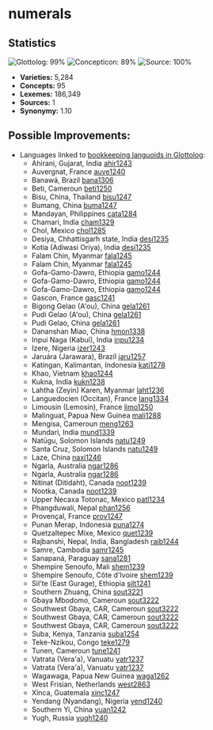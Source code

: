 # numerals

## Statistics


![Glottolog: 99%](https://img.shields.io/badge/Glottolog-99%25-green.svg "Glottolog: 99%")
![Concepticon: 89%](https://img.shields.io/badge/Concepticon-89%25-yellowgreen.svg "Concepticon: 89%")
![Source: 100%](https://img.shields.io/badge/Source-100%25-brightgreen.svg "Source: 100%")

- **Varieties:** 5,284
- **Concepts:** 95
- **Lexemes:** 186,349
- **Sources:** 1
- **Synonymy:** 1.10

## Possible Improvements:

- Languages linked to [bookkeeping languoids in Glottolog](http://glottolog.org/glottolog/glottologinformation#bookkeepinglanguoids):
  - Ahirani, Gujarat, India [ahir1243](http://glottolog.org/resource/languoid/id/ahir1243)
  - Auvergnat, France [auve1240](http://glottolog.org/resource/languoid/id/auve1240)
  - Banawá, Brazil [bana1306](http://glottolog.org/resource/languoid/id/bana1306)
  - Beti, Cameroun [beti1250](http://glottolog.org/resource/languoid/id/beti1250)
  - Bisu, China, Thailand [bisu1247](http://glottolog.org/resource/languoid/id/bisu1247)
  - Bumang, China [buma1247](http://glottolog.org/resource/languoid/id/buma1247)
  - Mandayan, Philippines [cata1284](http://glottolog.org/resource/languoid/id/cata1284)
  - Chamari, India [cham1329](http://glottolog.org/resource/languoid/id/cham1329)
  - Chol, Mexico [chol1285](http://glottolog.org/resource/languoid/id/chol1285)
  - Desiya, Chhattisgarh state, India [desi1235](http://glottolog.org/resource/languoid/id/desi1235)
  - Kotia (Adiwasi Oriya), India [desi1235](http://glottolog.org/resource/languoid/id/desi1235)
  - Falam Chin, Myanmar [fala1245](http://glottolog.org/resource/languoid/id/fala1245)
  - Falam Chin, Myanmar [fala1245](http://glottolog.org/resource/languoid/id/fala1245)
  - Gofa-Gamo-Dawro, Ethiopia [gamo1244](http://glottolog.org/resource/languoid/id/gamo1244)
  - Gofa-Gamo-Dawro, Ethiopia [gamo1244](http://glottolog.org/resource/languoid/id/gamo1244)
  - Gofa-Gamo-Dawro, Ethiopia [gamo1244](http://glottolog.org/resource/languoid/id/gamo1244)
  - Gascon, France [gasc1241](http://glottolog.org/resource/languoid/id/gasc1241)
  - Bigong Gelao (A'ou), China [gela1261](http://glottolog.org/resource/languoid/id/gela1261)
  - Pudi Gelao (A'ou), China [gela1261](http://glottolog.org/resource/languoid/id/gela1261)
  - Pudi Gelao, China [gela1261](http://glottolog.org/resource/languoid/id/gela1261)
  - Dananshan Miao, China [hmon1338](http://glottolog.org/resource/languoid/id/hmon1338)
  - Inpui Naga (Kabui), India [inpu1234](http://glottolog.org/resource/languoid/id/inpu1234)
  - Izere, Nigeria [izer1243](http://glottolog.org/resource/languoid/id/izer1243)
  - Jaruára (Jarawara), Brazil [jaru1257](http://glottolog.org/resource/languoid/id/jaru1257)
  - Katingan, Kalimantan, Indonesia [kati1278](http://glottolog.org/resource/languoid/id/kati1278)
  - Khao, Vietnam [khao1244](http://glottolog.org/resource/languoid/id/khao1244)
  - Kukna, India [kukn1238](http://glottolog.org/resource/languoid/id/kukn1238)
  - Lahtha (Zeyin) Karen, Myanmar [laht1236](http://glottolog.org/resource/languoid/id/laht1236)
  - Languedocien (Occitan), France [lang1334](http://glottolog.org/resource/languoid/id/lang1334)
  - Limousin (Lemosin), France [limo1250](http://glottolog.org/resource/languoid/id/limo1250)
  - Malinguat, Papua New Guinea [mali1288](http://glottolog.org/resource/languoid/id/mali1288)
  - Mengisa, Cameroun [meng1263](http://glottolog.org/resource/languoid/id/meng1263)
  - Mundari, India [mund1339](http://glottolog.org/resource/languoid/id/mund1339)
  - Natüɡu, Solomon Islands [natu1249](http://glottolog.org/resource/languoid/id/natu1249)
  - Santa Cruz, Solomon Islands [natu1249](http://glottolog.org/resource/languoid/id/natu1249)
  - Laze, China [naxi1246](http://glottolog.org/resource/languoid/id/naxi1246)
  - Ngarla, Australia [ngar1286](http://glottolog.org/resource/languoid/id/ngar1286)
  - Ngarla, Australia [ngar1286](http://glottolog.org/resource/languoid/id/ngar1286)
  - Nitinat (Ditidaht), Canada [noot1239](http://glottolog.org/resource/languoid/id/noot1239)
  - Nootka, Canada [noot1239](http://glottolog.org/resource/languoid/id/noot1239)
  - Upper Necaxa Totonac, Mexico [patl1234](http://glottolog.org/resource/languoid/id/patl1234)
  - Phangduwali, Nepal [phan1256](http://glottolog.org/resource/languoid/id/phan1256)
  - Provençal, France [prov1247](http://glottolog.org/resource/languoid/id/prov1247)
  - Punan Merap, Indonesia [puna1274](http://glottolog.org/resource/languoid/id/puna1274)
  - Quetzaltepec Mixe, Mexico [quet1239](http://glottolog.org/resource/languoid/id/quet1239)
  - Rajbanshi, Nepal, India, Bangladesh [rajb1244](http://glottolog.org/resource/languoid/id/rajb1244)
  - Samre, Cambodia [samr1245](http://glottolog.org/resource/languoid/id/samr1245)
  - Sanapaná, Paraguay [sana1281](http://glottolog.org/resource/languoid/id/sana1281)
  - Shempire Senoufo, Mali [shem1239](http://glottolog.org/resource/languoid/id/shem1239)
  - Shempire Senoufo, Côte d'Ivoire [shem1239](http://glottolog.org/resource/languoid/id/shem1239)
  - Sil'te (East Gurage), Ethiopia [silt1241](http://glottolog.org/resource/languoid/id/silt1241)
  - Southern Zhuang, China [sout3221](http://glottolog.org/resource/languoid/id/sout3221)
  - Gbaya Mbodomo, Cameroun [sout3222](http://glottolog.org/resource/languoid/id/sout3222)
  - Southwest Gbaya, CAR, Cameroun [sout3222](http://glottolog.org/resource/languoid/id/sout3222)
  - Southwest Gbaya, CAR, Cameroun [sout3222](http://glottolog.org/resource/languoid/id/sout3222)
  - Southwest Gbaya, CAR, Cameroun [sout3222](http://glottolog.org/resource/languoid/id/sout3222)
  - Suba, Kenya, Tanzania [suba1254](http://glottolog.org/resource/languoid/id/suba1254)
  - Teke-Nzikou, Congo [teke1279](http://glottolog.org/resource/languoid/id/teke1279)
  - Tunen, Cameroun [tune1241](http://glottolog.org/resource/languoid/id/tune1241)
  - Vatrata (Vera'a), Vanuatu [vatr1237](http://glottolog.org/resource/languoid/id/vatr1237)
  - Vatrata (Vera'a), Vanuatu [vatr1237](http://glottolog.org/resource/languoid/id/vatr1237)
  - Wagawaga, Papua New Guinea [waga1262](http://glottolog.org/resource/languoid/id/waga1262)
  - West Frisian, Netherlands [west2863](http://glottolog.org/resource/languoid/id/west2863)
  - Xinca, Guatemala [xinc1247](http://glottolog.org/resource/languoid/id/xinc1247)
  - Yendang (Nyandang), Nigeria [yend1240](http://glottolog.org/resource/languoid/id/yend1240)
  - Southern Yi, China [yuan1242](http://glottolog.org/resource/languoid/id/yuan1242)
  - Yugh, Russia [yugh1240](http://glottolog.org/resource/languoid/id/yugh1240)

